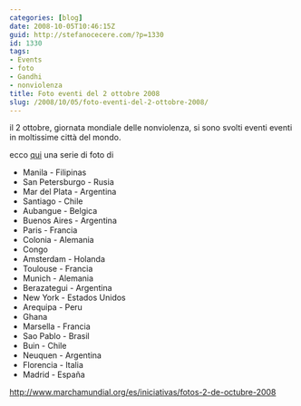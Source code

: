 ```yaml
---
categories: [blog]
date: 2008-10-05T10:46:15Z
guid: http://stefanocecere.com/?p=1330
id: 1330
tags:
- Events
- foto
- Gandhi
- nonviolenza
title: Foto eventi del 2 ottobre 2008
slug: /2008/10/05/foto-eventi-del-2-ottobre-2008/
---
```


il 2 ottobre, giornata mondiale delle nonviolenza, si sono svolti eventi eventi in moltissime città del mondo.

ecco [qui](http://www.marchamundial.org/es/iniciativas/fotos-2-de-octubre-2008) una serie di foto di

- Manila - Filipinas
- San Petersburgo - Rusia
- Mar del Plata - Argentina
- Santiago - Chile
- Aubangue - Belgica
- Buenos Aires - Argentina
- Paris - Francia
- Colonia - Alemania
- Congo
- Amsterdam - Holanda
- Toulouse - Francia
- Munich - Alemania
- Berazategui - Argentina
- New York - Estados Unidos
- Arequipa - Peru
- Ghana
- Marsella - Francia
- Sao Pablo - Brasil
- Buin - Chile
- Neuquen - Argentina
- Florencia - Italia
- Madrid - España

<http://www.marchamundial.org/es/iniciativas/fotos-2-de-octubre-2008>